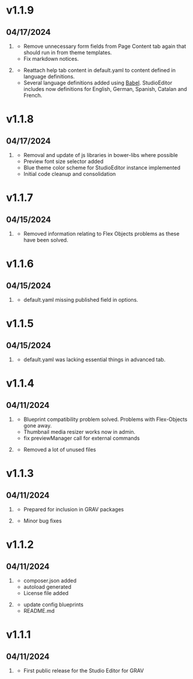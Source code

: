 # v1.1.9
## 04/17/2024

1. [](#bugfix)
    * Remove unnecessary form fields from Page Content tab again that should run in from theme templates.
    * Fix markdown notices.

1. [](#improved)
    * Reattach help tab content in default.yaml to content defined in language definitions.
    * Several language definitions added using [Babel](https://github.com/leotiger/grav-plugin-babel). StudioEditor includes now definitions for English, German, Spanish, Catalan and French.

# v1.1.8
## 04/17/2024

1. [](#improved)
    * Removal and update of js libraries in bower-libs where possible
    * Preview font size selector added
    * Blue theme color scheme for StudioEditor instance implemented
    * Initial code cleanup and consolidation

# v1.1.7
## 04/15/2024

1. [](#improved)
    * Removed information relating to Flex Objects problems as these have been solved.

# v1.1.6
## 04/15/2024

1. [](#bugfix)
    * default.yaml missing published field in options.

# v1.1.5
## 04/15/2024

1. [](#bugfix)
    * default.yaml was lacking essential things in advanced tab.

# v1.1.4
## 04/11/2024

1. [](#bugfix)
    * Blueprint compatibility problem solved. Problems with Flex-Objects gone away.
    * Thumbnail media resizer works now in admin.
    * fix previewManager call for external commands

1. [](#improved)
    * Removed a lot of unused files

# v1.1.3
## 04/11/2024

1. [](#new)
    * Prepared for inclusion in GRAV packages

1. [](#improved)
    * Minor bug fixes


# v1.1.2
## 04/11/2024

1. [](#new)
    * composer.json added
    * autoload generated
    * License file added

1. [](#improved)
    * update config blueprints
    * README.md

# v1.1.1
## 04/11/2024

1. [](#new)
    * First public release for the Studio Editor for GRAV

